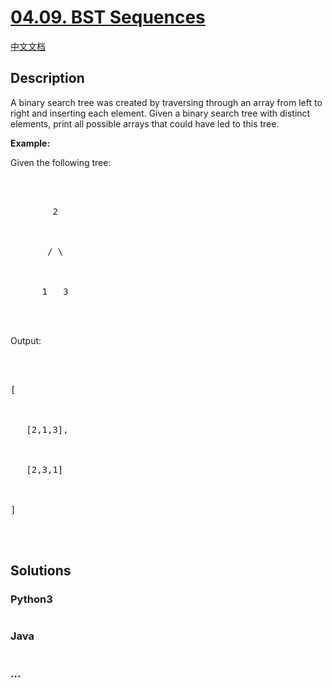 # [04.09. BST Sequences](https://leetcode.cn/problems/bst-sequences-lcci)

[中文文档](/lcci/04.09.BST%20Sequences/README.md)

## Description

<p>A binary search tree was created by traversing through an array from left to right and inserting each element. Given a binary search tree with distinct elements, print all possible arrays that could have led to this tree.</p>

<p><strong>Example:</strong><br />

Given the following tree:</p>

<pre>



        2



       / \



      1   3



</pre>

<p>Output:</p>

<pre>



[



   [2,1,3],



   [2,3,1]



]



</pre>

## Solutions

<!-- tabs:start -->

### **Python3**

```python


```

### **Java**

```java


```

### **...**

```


```

<!-- tabs:end -->
